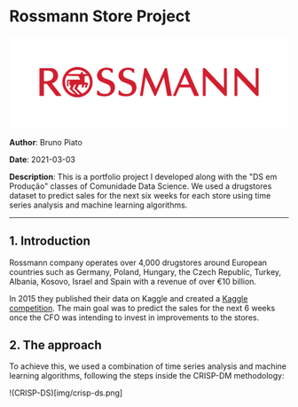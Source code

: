 # Rossmann Store Project

![Rossmann](https://github.com/PedroFerraresi/rossmann_sales/blob/main/img/rossmann.png?raw=true)

**Author**: Bruno Piato

**Date**: 2021-03-03

**Description**: This is a portfolio project I developed along with the "DS em Produção" classes of Comunidade Data Science. We used a drugstores dataset to predict sales for the next six weeks for each store using time series analysis and machine learning algorithms.

---
## 1. Introduction

Rossmann company operates over 4,000 drugstores around European countries such as Germany, Poland, Hungary, the Czech Republic, Turkey, Albania, Kosovo, Israel and Spain with a revenue of over €10 billion. 

In 2015 they published their data on Kaggle and created a [Kaggle competition](https://www.kaggle.com/c/rossmann-store-sales). The main goal was to predict the sales for the next 6 weeks once the CFO was intending to invest in improvements to the stores.

## 2. The approach
To achieve this, we used a combination of time series analysis and machine learning algorithms, following the steps inside the CRISP-DM methodology:

!(CRISP-DS)[img/crisp-ds.png]